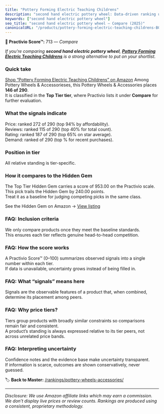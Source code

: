 ```yaml
---
title: "Pottery Forming Electric Teaching Childrens"
description: "second hand electric pottery wheel: Data-driven ranking using the Practivio Score™. Positioned by quality, value, demand, findability, momentum."
keywords: ["second hand electric pottery wheel"]
seo_title: "second hand electric pottery wheel — Compare (2025)"
canonicalURL: "/products/pottery-forming-electric-teaching-childrens-B094Y2Z5WG/"
---
```


**🛒 Practivio Score™:** 713 — _Compare_


*If you're comparing **second hand electric pottery wheel**, **[Pottery Forming Electric Teaching Childrens](https://www.amazon.com/dp/B094Y2Z5WG?tag=practivio-20)** is a strong alternative to put on your shortlist.*
### Quick take
[Shop “Pottery Forming Electric Teaching Childrens” on Amazon](https://www.amazon.com/dp/B094Y2Z5WG?tag=practivio-20)
Among Pottery Wheels & Accessorieses, this Pottery Wheels & Accessories places **146 of 290**.  
It is classified in the **Top Tier tier**, where Practivio lists it under **Compare** for further evaluation.

### What the signals indicate
Price: ranked 272 of 290 (top 94% by affordability).  
Reviews: ranked 115 of 290 (top 40% for total count).  
Rating: ranked 187 of 290 (top 65% on star average).  
Demand: ranked  of 290 (top % for recent purchases).

### Position in tier
All relative standing is tier-specific.

### How it compares to the Hidden Gem
The Top Tier Hidden Gem carries a score of 953.00 on the Practivio scale.  
This pick trails the Hidden Gem by 240.00 points.  
Treat it as a baseline for judging competing picks in the same class.  

See the Hidden Gem on Amazon → [View listing](https://www.amazon.com/dp/B093MCN1QQ?tag=practivio-20)

### FAQ: Inclusion criteria
We only compare products once they meet the baseline standards.  
This ensures each tier reflects genuine head-to-head competition.

### FAQ: How the score works
A Practivio Score™ (0–100) summarizes observed signals into a single number within each tier.  
If data is unavailable, uncertainty grows instead of being filled in.

### FAQ: What “signals” means here
Signals are the observable features of a product that, when combined, determine its placement among peers.

### FAQ: Why price tiers?
Tiers group products with broadly similar constraints so comparisons remain fair and consistent.  
A product’s standing is always expressed relative to its tier peers, not across unrelated price bands.

### FAQ: Interpreting uncertainty
Confidence notes and the evidence base make uncertainty transparent.  
If information is scarce, outcomes are shown conservatively, never guessed.

<!-- Missing template for Compare/CompareWithinPriceClass -->


🏷️ **Back to Master:** [/rankings/pottery-wheels-accessories/](/rankings/pottery-wheels-accessories/)

---
_Disclosure: We use Amazon affiliate links which may earn a commission. We don’t display live prices or review counts. Rankings are produced using a consistent, proprietary methodology._
